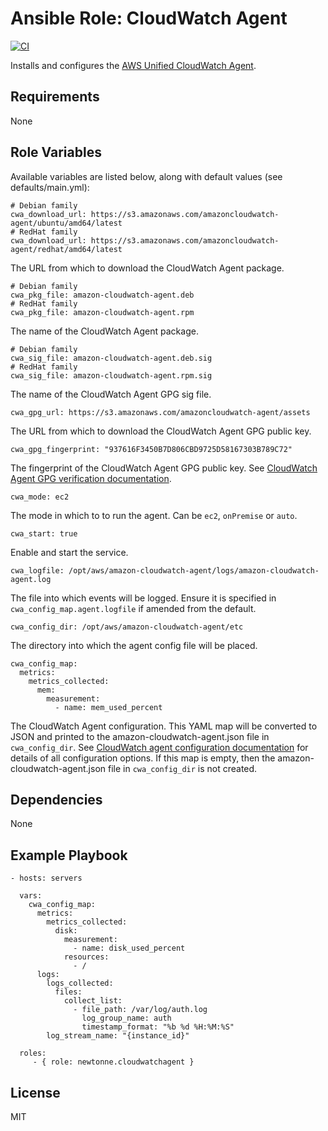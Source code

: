 Ansible Role: CloudWatch Agent
==============================

[![CI](https://github.com/newtonne/ansible-role-cloudwatchagent/workflows/CI/badge.svg?event=push)](https://github.com/newtonne/ansible-role-cloudwatchagent/actions?query=workflow%3ACI)

Installs and configures the [AWS Unified CloudWatch Agent](https://docs.aws.amazon.com/AmazonCloudWatch/latest/monitoring/Install-CloudWatch-Agent.html).

Requirements
------------

None

Role Variables
--------------

Available variables are listed below, along with default values (see defaults/main.yml):

```
# Debian family
cwa_download_url: https://s3.amazonaws.com/amazoncloudwatch-agent/ubuntu/amd64/latest
# RedHat family
cwa_download_url: https://s3.amazonaws.com/amazoncloudwatch-agent/redhat/amd64/latest
```
The URL from which to download the CloudWatch Agent package.

```
# Debian family
cwa_pkg_file: amazon-cloudwatch-agent.deb
# RedHat family
cwa_pkg_file: amazon-cloudwatch-agent.rpm
```
The name of the CloudWatch Agent package.

```
# Debian family
cwa_sig_file: amazon-cloudwatch-agent.deb.sig
# RedHat family
cwa_sig_file: amazon-cloudwatch-agent.rpm.sig
```
The name of the CloudWatch Agent GPG sig file.

```
cwa_gpg_url: https://s3.amazonaws.com/amazoncloudwatch-agent/assets
```
The URL from which to download the CloudWatch Agent GPG public key.

```
cwa_gpg_fingerprint: "937616F3450B7D806CBD9725D58167303B789C72"
```
The fingerprint of the CloudWatch Agent GPG public key. See [CloudWatch Agent GPG verification documentation](https://docs.aws.amazon.com/AmazonCloudWatch/latest/monitoring/verify-CloudWatch-Agent-Package-Signature.html).

```
cwa_mode: ec2
```
The mode in which to to run the agent. Can be `ec2`, `onPremise` or `auto`.

```
cwa_start: true
```
Enable and start the service.

```
cwa_logfile: /opt/aws/amazon-cloudwatch-agent/logs/amazon-cloudwatch-agent.log
```
The file into which events will be logged. Ensure it is specified in `cwa_config_map.agent.logfile` if amended from the default.

```
cwa_config_dir: /opt/aws/amazon-cloudwatch-agent/etc
```
The directory into which the agent config file will be placed.

```
cwa_config_map:
  metrics:
    metrics_collected:
      mem:
        measurement:
          - name: mem_used_percent
```
The CloudWatch Agent configuration. This YAML map will be converted to JSON and printed to the amazon-cloudwatch-agent.json file in `cwa_config_dir`. See [CloudWatch agent configuration documentation](https://docs.aws.amazon.com/AmazonCloudWatch/latest/monitoring/CloudWatch-Agent-Configuration-File-Details.html) for details of all configuration options. If this map is empty, then the amazon-cloudwatch-agent.json file in `cwa_config_dir` is not created.

Dependencies
------------

None

Example Playbook
----------------

    - hosts: servers

      vars:
        cwa_config_map:
          metrics:
            metrics_collected:
              disk:
                measurement:
                  - name: disk_used_percent
                resources:
                  - /
          logs:
            logs_collected:
              files:
                collect_list:
                  - file_path: /var/log/auth.log
                    log_group_name: auth
                    timestamp_format: "%b %d %H:%M:%S"
            log_stream_name: "{instance_id}"

      roles:
         - { role: newtonne.cloudwatchagent }

License
-------

MIT

